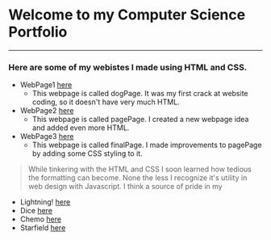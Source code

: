 # Welcome to my Computer Science Portfolio
---

### Here are some of my webistes I made using HTML and CSS. 
* WebPage1 [here](https://amentw.github.io/testWeb/dogPage/)
  * This webpage is called dogPage. It was my first crack at website coding, so it doesn't have very much HTML.
* WebPage2 [here](https://amentw.github.io/testWeb/pagePage)
  * This webpage is called pagePage. I created a new webpage idea and added even more HTML.
* WebPage3 [here](https://amentw.github.io/testWeb/finalPage)
  * This webpage is called finalPage. I made improvements to pagePage by adding some CSS styling to it.
> While tinkering with the HTML and CSS I soon learned how tedious the formatting can become. None the less I recognize it's utility in web design with Javascript. I think a source of pride in my 
* Lightning! [here](https://amentw.github.io/lightning2/Lightning/)
* Dice [here](https://amentw.github.io/dice3/Dice)
* Chemo [here](https://amentw.github.io/chemotaxis4/chemo)
* Starfield [here](https://amentw.github.io/starfield5/)

